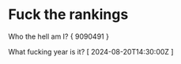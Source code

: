 # Fuck the rankings

Who the hell am I?
{ 9090491 }

What fucking year is it?
[ 2024-08-20T14:30:00Z ]
